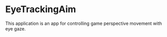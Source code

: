 # EyeTrackingAim
This application is an app for controlling game perspective movement with eye gaze.
